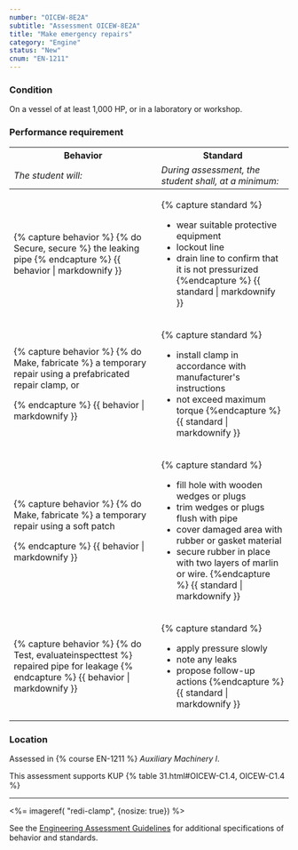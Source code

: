 ```yaml
---
number: "OICEW-8E2A"
subtitle: "Assessment OICEW-8E2A"
title: "Make emergency repairs"
category: "Engine"
status: "New"
cnum: "EN-1211"
---
```

### Condition

On a vessel of at least 1,000 HP, or in a laboratory or workshop.

### Performance requirement 

<table width='100%' class='Guidelines'>
 <thead>
 <tr>
     <th class='thirty'>Behavior</th>
     <th class='seventy'>Standard</th>
 </tr>
 <tr>
     <td><em>The student will:</em></td>
     <td><em>During assessment, the student shall, at a minimum:</em></td>
 </tr>
 </thead>
 <tbody>
 

<tr><td>

{% capture behavior %}
{% do Secure, secure %} the leaking pipe 
{% endcapture %}
{{ behavior | markdownify }}

</td><td>

{% capture standard %}
* wear suitable protective equipment
* lockout line
* drain line to confirm that it is not pressurized
{%endcapture %}
{{ standard | markdownify }}

</td></tr>



<tr><td>

{% capture behavior %}
{% do Make, fabricate %} a temporary repair using a prefabricated repair clamp, or


{% endcapture %}
{{ behavior | markdownify }}

</td><td>

{% capture standard %}
* install clamp in accordance with manufacturer's instructions
* not exceed maximum torque
{%endcapture %}
{{ standard | markdownify }}

</td></tr>



<tr><td>

{% capture behavior %}
{% do Make, fabricate %} a temporary repair using a soft patch


{% endcapture %}
{{ behavior | markdownify }}

</td><td>

{% capture standard %}
* fill hole with wooden wedges or plugs 
* trim wedges or plugs flush with pipe
* cover damaged area with rubber or gasket material
* secure rubber in place with two layers of marlin or wire.
{%endcapture %}
{{ standard | markdownify }}

</td></tr>



<tr><td>

{% capture behavior %}
{% do Test, evaluateinspecttest %} repaired pipe for leakage
{% endcapture %}
{{ behavior | markdownify }}

</td><td>

{% capture standard %}
* apply pressure slowly
* note any leaks
* propose follow-up actions
{%endcapture %}
{{ standard | markdownify }}

</td></tr>



 </tbody>
 </table>

### Location

Assessed in  {% course  EN-1211 %}  *Auxiliary Machinery I*.

This assessment supports KUP {% table 31.html#OICEW-C1.4, OICEW-C1.4 %}

***

<%= imageref( "redi-clamp", {nosize: true}) %>

See the [Engineering Assessment Guidelines](guidelines) for additional specifications of behavior and standards.